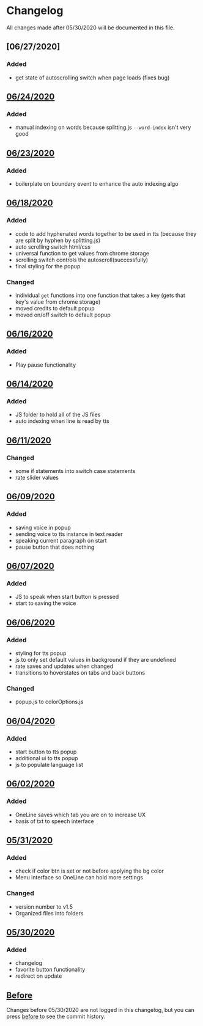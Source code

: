 # Changelog
All changes made after 05/30/2020 will be documented in this file.

## [06/27/2020]
### Added
 - get state of autoscrolling switch when page loads (fixes bug)

## [06/24/2020]
### Added
 - manual indexing on words because splitting.js `--word-index` isn't very good

## [06/23/2020]
### Added
 - boilerplate on boundary event to enhance the auto indexing algo

## [06/18/2020]
### Added
 - code to add hyphenated words together to be used in tts (because they are split by hyphen by splitting.js)
 - auto scrolling switch html/css
 - universal function to get values from chrome storage
 - scrolling switch controls the autoscroll(successfully)
 - final styling for the popup

### Changed 
 - individual `get` functions into one function that takes a key (gets that key's value from chrome storage)
 - moved credits to default popup
 - moved on/off switch to default popup

## [06/16/2020]
### Added 
 - Play pause functionality

## [06/14/2020]
### Added
 - JS folder to hold all of the JS files
 - auto indexing when line is read by tts

## [06/11/2020]
### Changed
 - some if statements into switch case statements
 - rate slider values 

## [06/09/2020]
### Added
 - saving voice in popup
 - sending voice to tts instance in text reader 
 - speaking current paragraph on start 
 - pause button that does nothing

## [06/07/2020]
### Added
 - JS to speak when start button is pressed
 - start to saving the voice

## [06/06/2020]
### Added
 - styling for tts popup
 - js to only set default values in background if they are undefined
 - rate saves and updates when changed
 - transitions to hoverstates on tabs and back buttons

### Changed
 - popup.js to colorOptions.js

## [06/04/2020]
### Added
 - start button to tts popup
 - additional ui to tts popup
 - js to populate language list 

## [06/02/2020]
### Added
 - OneLine saves which tab you are on to increase UX
 - basis of txt to speech interface

## [05/31/2020]
### Added
 - check if color btn is set or not before applying the bg color
 - Menu interface so OneLine can hold more settings

### Changed
 - version number to v1.5
 - Organized files into folders

## [05/30/2020]
### Added
 - changelog
 - favorite button functionality
 - redirect on update

## [Before]
Changes before 05/30/2020 are not logged in this changelog, but you can press [before] to see the commit history.

[06/24/2020]: https://github.com/Gbillington1/OneLine-Chrome-Extension/compare/82966e4..HEAD
[06/23/2020]: https://github.com/Gbillington1/OneLine-Chrome-Extension/compare/8d528fc..766f948
[06/18/2020]: https://github.com/Gbillington1/OneLine-Chrome-Extension/compare/03b6e61..a560f89
[06/16/2020]: https://github.com/Gbillington1/OneLine-Chrome-Extension/compare/1c1088..f7b4fef
[06/14/2020]: https://github.com/Gbillington1/OneLine-Chrome-Extension/compare/cb42fda..16ffdcc
[06/11/2020]: https://github.com/Gbillington1/OneLine-Chrome-Extension/compare/baa5eaa..dbec2c2
[06/09/2020]: https://github.com/Gbillington1/OneLine-Chrome-Extension/compare/8b09872..6151166
[06/07/2020]: https://github.com/Gbillington1/OneLine-Chrome-Extension/compare/a47577a..12594eb
[06/06/2020]: https://github.com/Gbillington1/OneLine-Chrome-Extension/compare/06bf9b3..5538d9d
[06/04/2020]: https://github.com/Gbillington1/OneLine-Chrome-Extnesion/compare/99a0bed..6ceb18a
[06/02/2020]: https://github.com/Gbillington1/OneLine-Chrome-Extension/compare/de90531..675c448
[05/31/2020]: https://github.com/Gbillington1/OneLine-Chrome-Extension/compare/e8b62f7..8882dbc
[05/30/2020]: https://github.com/Gbillington1/OneLine-Chrome-Extension/compare/4b0b9a7..511107c
[Before]: https://github.com/Gbillington1/OneLine-Chrome-Extension/compare/795bb92..36685ff

